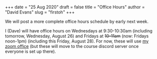 +++
date = "25 Aug 2020"
draft = false
title = "Office Hours"
author = "David Evans"
slug = "firstoh"
+++

We will post a more complete office hours schedule by early next week.

I (Dave) will have office hours on Wednesdays at 9:30-10:30am (including
tomorrow, Wednesday, August 26) and Fridays at <strike>10-11am</strike> (now: Fridays noon-1pm) (including this
Friday, August 28).  For now, these will use [my zoom
office](https://virginia.zoom.us/s/2024003839) (but these will move to
the course discord server once everyone is set up there).


